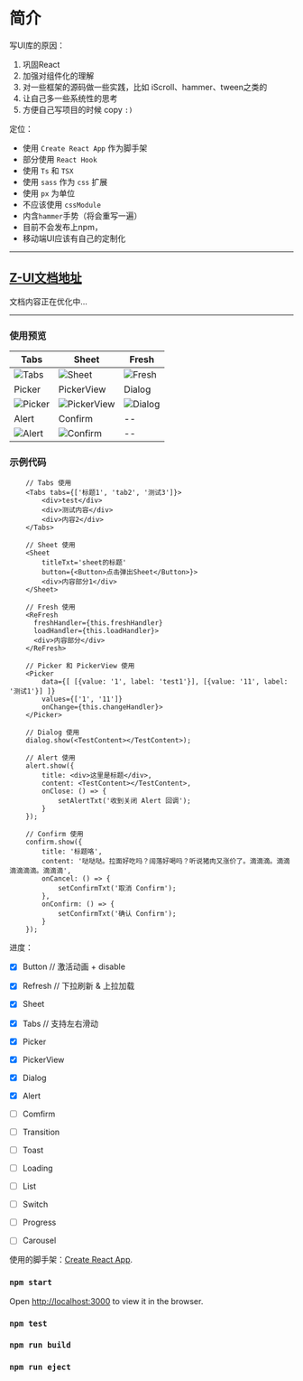 # 简介

写UI库的原因：
1. 巩固React
2. 加强对组件化的理解
4. 对一些框架的源码做一些实践，比如 iScroll、hammer、tween之类的
5. 让自己多一些系统性的思考
6. 方便自己写项目的时候 copy `:)`


定位：
* 使用 `Create React App` 作为脚手架
* 部分使用 `React Hook`
* 使用 `Ts` 和 `TSX`
* 使用 `sass` 作为 `css` 扩展
* 使用 `px` 为单位
* 不应该使用 `cssModule`
* 内含`hammer`手势（将会重写一遍）
* 目前不会发布上npm，
* 移动端UI应该有自己的定制化

***

## [Z-UI文档地址](https://zhongmeizhi.github.io/z-ui/)

文档内容正在优化中...

***

### 使用预览

|Tabs|Sheet|Fresh|
|--|--|--|
|![Tabs](https://zhongmeizhi.github.io/static/z-ui/Tabs.gif)|![Sheet](https://zhongmeizhi.github.io/static/z-ui/Sheet.gif)|![Fresh](https://zhongmeizhi.github.io/static/z-ui/Fresh.gif)|
|Picker|PickerView|Dialog|
|![Picker](https://zhongmeizhi.github.io/static/z-ui/Picker.gif)|![PickerView](https://zhongmeizhi.github.io/static/z-ui/PickerView.gif)|![Dialog](https://zhongmeizhi.github.io/static/z-ui/Dialog.gif)|
|Alert|Confirm|--|
|![Alert](https://zhongmeizhi.github.io/static/z-ui/Alert.gif)|![Confirm](https://zhongmeizhi.github.io/static/z-ui/Confirm.gif)|--|


### 示例代码
```
    // Tabs 使用
    <Tabs tabs={['标题1', 'tab2', '测试3']}>
        <div>test</div>
        <div>测试内容</div>
        <div>内容2</div>
    </Tabs>

    // Sheet 使用
    <Sheet
        titleTxt='sheet的标题'
        button={<Button>点击弹出Sheet</Button>}>
        <div>内容部分1</div>
    </Sheet>

    // Fresh 使用
    <ReFresh
      freshHandler={this.freshHandler}
      loadHandler={this.loadHandler}>
      <div>内容部分</div>
    </ReFresh>

    // Picker 和 PickerView 使用
    <Picker
        data={[ [{value: '1', label: 'test1'}], [{value: '11', label: '测试1'}] ]}
        values={['1', '11']}
        onChange={this.changeHandler}>
    </Picker>

    // Dialog 使用
    dialog.show(<TestContent></TestContent>);

    // Alert 使用
    alert.show({
        title: <div>这里是标题</div>,
        content: <TestContent></TestContent>,
        onClose: () => {
            setAlertTxt('收到关闭 Alert 回调');
        }
    });

    // Confirm 使用
    confirm.show({
        title: '标题咯',
        content: '哒哒哒。拉面好吃吗？阔落好喝吗？听说猪肉又涨价了。滴滴滴。滴滴滴滴滴滴。滴滴滴',
        onCancel: () => {
            setConfirmTxt('取消 Confirm');
        },
        onConfirm: () => {
            setConfirmTxt('确认 Confirm');
        }
    });
```


进度：
* [x] Button // 激活动画 + disable
* [x] Refresh // 下拉刷新 & 上拉加载
* [x] Sheet 
* [x] Tabs // 支持左右滑动
* [x] Picker
* [x] PickerView
* [x] Dialog
* [x] Alert
* [ ] Comfirm
* [ ] Transition
* [ ] Toast
* [ ] Loading
* [ ] List
* [ ] Switch
* [ ] Progress
* [ ] Carousel


使用的脚手架：[Create React App](https://github.com/facebook/create-react-app).

### `npm start`

Open [http://localhost:3000](http://localhost:3000) to view it in the browser.

### `npm test`

### `npm run build`

### `npm run eject`
